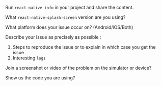 Run `react-native info` in your project and share the content.

What `react-native-splash-screen` version are you using?

What platform does your issue occur on? (Android/iOS/Both)

Describe your issue as precisely as possible : 
  1) Steps to reproduce the issue or to explain in which case you get the issue
  2) Interesting `logs`

Join a screenshot or video of the problem on the simulator or device?

Show us the code you are using? 
